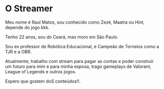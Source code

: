 <!DOCTYPE html>
<html lang="pt-BR">
<head>
</head>
<body>
    <h1>O Streamer</h1>
    <p>Meu nome é Raul Matos, sou conhecido como Zezé, Maatra ou Hint, depende do jogo kkk.</p>
    <p>Tenho 22 anos, sou do Ceará, mas moro em São Paulo.</p>
    <p>Sou ex professor de Robótica Educacional, e Campeão de Torneios como a TJR e a OBR.</p>
    <p>Atualmente, trabalho com stream para pagar as contas e poder construir um futuro para mim e para minha esposa, trago gameplays de Valorant, League of Legends e outros jogos.</p>
    <p>Espero que gostem doS conteúdos!!.</p>
</body>
</html>
